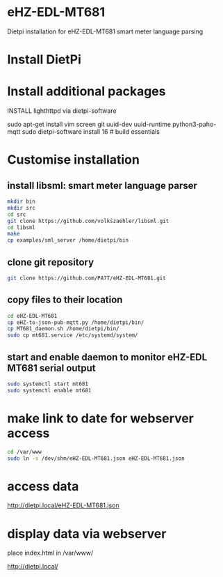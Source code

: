 # eHZ-EDL-MT681
Dietpi installation for eHZ-EDL-MT681 smart meter language parsing

# Install DietPi

# Install additional packages

INSTALL lighthttpd via dietpi-software

sudo apt-get install vim screen git uuid-dev uuid-runtime python3-paho-mqtt
sudo dietpi-software install 16 # build essentials

# Customise installation

## install libsml: smart meter language parser
```bash
mkdir bin
mkdir src
cd src
git clone https://github.com/volkszaehler/libsml.git
cd libsml
make
cp examples/sml_server /home/dietpi/bin
```
## clone git repository
```bash
git clone https://github.com/PA7T/eHZ-EDL-MT681.git
```
## copy files to their location
```bash
cd eHZ-EDL-MT681
cp eHZ-to-json-pub-mqtt.py /home/dietpi/bin/
cp MT681_daemon.sh /home/dietpi/bin/
sudo cp mt681.service /etc/systemd/system/
```

## start and enable daemon to monitor eHZ-EDL MT681 serial output
```bash
sudo systemctl start mt681
sudo systemctl enable mt681
```

# make link to date for webserver access
```bash
cd /var/www
sudo ln -s /dev/shm/eHZ-EDL-MT681.json eHZ-EDL-MT681.json
```

# access data
http://dietpi.local/eHZ-EDL-MT681.json

# display data via webserver
place index.html in /var/www/

http://dietpi.local/
